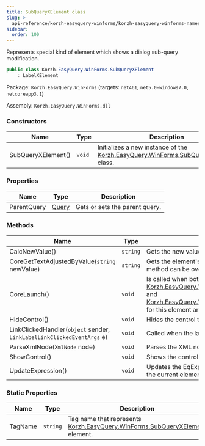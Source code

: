 ```yaml
---
title: SubQueryXElement class
slug: >-
  api-reference/korzh-easyquery-winforms/korzh-easyquery-winforms-namespace/subqueryxelement-class
sidebar:
  order: 100
---
```


Represents special kind of element which shows a dialog sub-query modification.
```csharp
public class Korzh.EasyQuery.WinForms.SubQueryXElement
    : LabelXElement

```
Package: `Korzh.EasyQuery.WinForms` (targets: `net461`, `net5.0-windows7.0`, `netcoreapp3.1`)

Assembly: `Korzh.EasyQuery.WinForms.dll`

### Constructors

| Name | Type | Description | 
| --- | --- | --- | 
| SubQueryXElement() | `void` | Initializes a new instance of the [Korzh.EasyQuery.WinForms.SubQueryXElement](/easyquery/docs/api-reference/korzh-easyquery-winforms/korzh-easyquery-winforms-namespace/subqueryxelement-class) class. | 


### Properties

| Name | Type | Description | 
| --- | --- | --- | 
| ParentQuery | [Query](/easyquery/docs/api-reference/korzh-easyquery/korzh-easyquery-namespace/query-class) | Gets or sets the parent query. | 


### Methods

| Name | Type | Description | 
| --- | --- | --- | 
| CalcNewValue() | `string` | Gets the new value from modal form | 
| CoreGetTextAdjustedByValue(`string` newValue) | `string` | Gets the element's text according to its value.  This method can be overridden in inherited classes. | 
| CoreLaunch() | `void` | Is called when both [Korzh.EasyQuery.WinForms.XElement.ParentRow](/easyquery/docs/api-reference/korzh-easyquery-winforms/korzh-easyquery-winforms-namespace/xelement-class) and [Korzh.EasyQuery.WinForms.XElement.ParentPanel](/easyquery/docs/api-reference/korzh-easyquery-winforms/korzh-easyquery-winforms-namespace/xelement-class) for this element are established. | 
| HideControl() | `void` | Hides the control that allows to edit the value. | 
| LinkClickedHandler(`object` sender, `LinkLabelLinkClickedEventArgs` e) | `void` | Called when the label is clicked. | 
| ParseXmlNode(`XmlNode` node) | `void` | Parses the XML node. | 
| ShowControl() | `void` | Shows the control that allows to edit the value. | 
| UpdateExpression() | `void` | Updates the EqExpression object associated with the current element. | 


### Static Properties

| Name | Type | Description | 
| --- | --- | --- | 
| TagName | `string` | Tag name that represents [Korzh.EasyQuery.WinForms.SubQueryXElement](/easyquery/docs/api-reference/korzh-easyquery-winforms/korzh-easyquery-winforms-namespace/subqueryxelement-class) element. |
